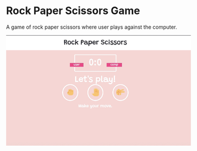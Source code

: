 # Rock Paper Scissors Game
 A game of rock paper scissors where user plays against the computer.

 ![Working Demo of rock paper scissors game ](https://github.com/zahreafranklin/rock-paper-scissors-game/blob/master/img/rps-demo.gif)
